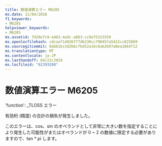 ```yaml
---
title: 数値演算エラー M6205
ms.date: 11/04/2016
f1_keywords:
- M6205
helpviewer_keywords:
- M6205
ms.assetid: fd28e7c9-a463-4a9c-a863-cc9e75315550
ms.openlocfilehash: cdcaa714836f77d6238cc790457a5422cc825889
ms.sourcegitcommit: 0ab61bc3d2b6cfbd52a16c6ab2b97a8ea1864f12
ms.translationtype: MT
ms.contentlocale: ja-JP
ms.lasthandoff: 04/23/2019
ms.locfileid: "62393208"
---
```

# <a name="math-error-m6205"></a>数値演算エラー M6205

'function': _TLOSS エラー

有効桁 (精度) の合計の損失が発生しました。

このエラーは、cos、sin のオペランドとして非常に大きい数を指定することにより発生した可能性がまたはオペランドが 0 ~ 2 の数値に限定する必要がありますので、tan * pi します。